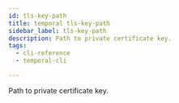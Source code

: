 ```yaml
---
id: tls-key-path
title: temporal tls-key-path
sidebar_label: tls-key-path
description: Path to private certificate key.
tags:
  - cli-reference
  - temporal-cli

---
```


Path to private certificate key.
